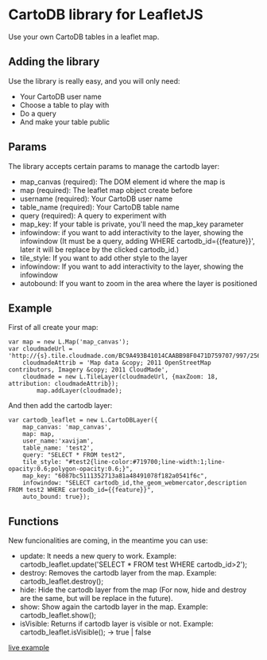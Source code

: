 CartoDB library for LeafletJS
============================
Use your own CartoDB tables in a leaflet map.


Adding the library
------------------
Use the library is really easy, and you will only need:

* Your CartoDB user name
* Choose a table to play with
* Do a query
* And make your table public


Params
------
The library accepts certain params to manage the cartodb layer:

* map_canvas (required): 	The DOM element id where the map is
* map (required): 			The leaflet map object create before
* username (required): 		Your CartoDB user name
* table_name (required): 	Your CartoDB table name
* query (required): 	    A query to experiment with
* map_key:                  If your table is private, you'll need the map_key parameter
* infowindow:               if you want to add interactivity to the layer, showing the infowindow (It must be a query, adding WHERE cartodb_id={{feature}}', later it will be replace by the clicked cartodb_id.)
* tile_style:               If you want to add other style to the layer
* infowindow:				If you want to add interactivity to the layer, showing the infowindow
* autobound:                If you want to zoom in the area where the layer is positioned


Example
-------
First of all create your map:

	var map = new L.Map('map_canvas');
	var cloudmadeUrl = 'http://{s}.tile.cloudmade.com/BC9A493B41014CAABB98F0471D759707/997/256/{z}/{x}/{y}.png',
	    cloudmadeAttrib = 'Map data &copy; 2011 OpenStreetMap contributors, Imagery &copy; 2011 CloudMade',
	    cloudmade = new L.TileLayer(cloudmadeUrl, {maxZoom: 18, attribution: cloudmadeAttrib});
			map.addLayer(cloudmade);
  
And then add the cartodb layer:

	var cartodb_leaflet = new L.CartoDBLayer({
    	map_canvas: 'map_canvas',
    	map: map,
    	user_name:'xavijam',
    	table_name: 'test2',
    	query: "SELECT * FROM test2",
        tile_style: "#test2{line-color:#719700;line-width:1;line-opacity:0.6;polygon-opacity:0.6;}",
        map_key: "6087bc5111352713a81a48491078f182a0541f6c",
    	infowindow: "SELECT cartodb_id,the_geom_webmercator,description FROM test2 WHERE cartodb_id={{feature}}",
    	auto_bound: true});


Functions
---------
New funcionalities are coming, in the meantime you can use:

* update: It needs a new query to work. Example: cartodb_leaflet.update('SELECT * FROM test WHERE cartodb_id>2');
* destroy: Removes the cartodb layer from the map. Example: cartodb_leaflet.destroy();
* hide: Hide the cartodb layer from the map (For now, hide and destroy are the same, but will be replace in the future).
* show: Show again the cartodb layer in the map. Example: cartodb_leaflet.show();
* isVisible: Returns if cartodb layer is visible or not. Example: cartodb_leaflet.isVisible(); -> true | false


[live example](http://vizzuality.github.com/cartodb-leaflet/)